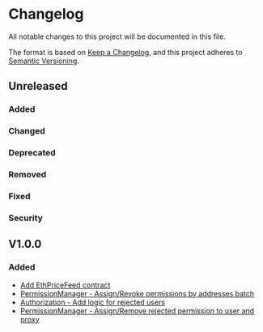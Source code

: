# Changelog

All notable changes to this project will be documented in this file.

The format is based on [Keep a Changelog](https://keepachangelog.com/en/1.0.0/),
and this project adheres to [Semantic Versioning](https://semver.org/spec/v2.0.0.html).

## Unreleased 
### Added
### Changed
### Deprecated
### Removed
### Fixed
### Security

## V1.0.0
### Added
- [Add EthPriceFeed contract](https://github.com/SwarmMarkets/trade-smart-contracts/commit/fcdd65f9b744500a089a061e2bf5cb6434e66c5e)
- [PermissionManager - Assign/Revoke permissions by addresses batch](https://github.com/SwarmMarkets/trade-smart-contracts/commit/48a2ac63617e23e5c08c22f8cbf209d26708a8b5)
- [Authorization - Add logic for rejected users](https://github.com/SwarmMarkets/trade-smart-contracts/commit/f1075ab10264f2f31a76cedacf4d1b30f3b3fb5b)
- [PermissionManager - Assign/Remove rejected permission to user and proxy](https://github.com/SwarmMarkets/trade-smart-contracts/commit/489c828cf8869c6837b60b9b3ccd1cc46f55502d)

